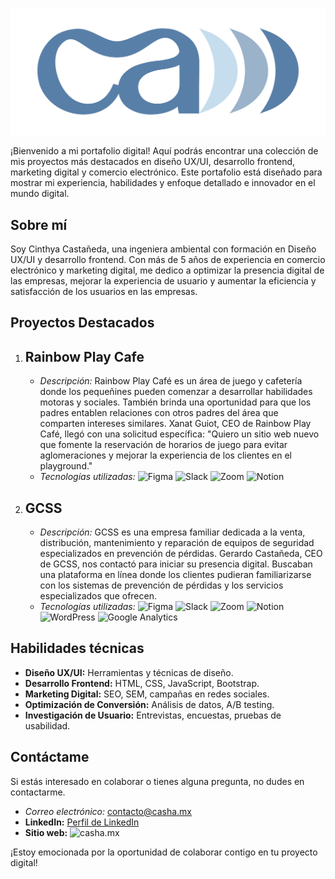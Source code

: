 ![Logo casha](images/brand/monograma.png)

¡Bienvenido a mi portafolio digital! Aquí podrás encontrar una colección de mis proyectos más destacados en diseño UX/UI,
desarrollo frontend, marketing digital y comercio electrónico. Este portafolio está diseñado para mostrar mi experiencia, 
habilidades y enfoque detallado e innovador en el mundo digital.

## Sobre mí

Soy Cinthya Castañeda, una ingeniera ambiental con formación en Diseño UX/UI y desarrollo frontend. 
Con más de 5 años de experiencia en comercio electrónico y marketing digital, me dedico a optimizar la presencia digital de las empresas, 
mejorar la experiencia de usuario y aumentar la eficiencia y satisfacción de los usuarios en las empresas.

## Proyectos Destacados
1. ## Rainbow Play Cafe
   - *Descripción:*
     Rainbow Play Café es un área de juego y cafetería donde los pequeñines pueden comenzar a desarrollar habilidades motoras y sociales.
     También brinda una oportunidad para que los padres entablen relaciones con otros padres del área que comparten intereses similares.
     Xanat Guiot, CEO de Rainbow Play Café, llegó con una solicitud específica: "Quiero un sitio web nuevo que fomente la reservación de
     horarios de juego para evitar aglomeraciones y mejorar la experiencia de los clientes en el playground."
    - *Tecnologías utilizadas:*
      <img src="https://img.shields.io/badge/Figma-%232E4564" alt="Figma">
      <img src="https://img.shields.io/badge/Slack-%2370A0AF" alt="Slack">
      <img src="https://img.shields.io/badge/Zoom-%2370A0AF" alt="Zoom">
      <img src="https://img.shields.io/badge/Notion-%23706993" alt="Notion">
2. ## GCSS
   - *Descripción:*
     GCSS es una empresa familiar dedicada a la venta, distribución, mantenimiento y reparación de equipos de seguridad especializados en
     prevención de pérdidas. Gerardo Castañeda, CEO de GCSS, nos contactó para iniciar su presencia digital. Buscaban una plataforma en línea
     donde los clientes pudieran familiarizarse con los sistemas de prevención de pérdidas y los servicios especializados que ofrecen.
    - *Tecnologías utilizadas:*
      <img src="https://img.shields.io/badge/Figma-%232E4564" alt="Figma">
      <img src="https://img.shields.io/badge/Slack-%2370A0AF" alt="Slack">
      <img src="https://img.shields.io/badge/Zoom-%2370A0AF" alt="Zoom">
      <img src="https://img.shields.io/badge/Notion-%23706993" alt="Notion">
      <img src="https://img.shields.io/badge/WordPress-%23A0C1B9" alt="WordPress">
      <img src="https://img.shields.io/badge/Google%20Analytics-%23EBBAB9" alt="Google Analytics">

## Habilidades técnicas
- **Diseño UX/UI:** Herramientas y técnicas de diseño.
- **Desarrollo Frontend:** HTML, CSS, JavaScript, Bootstrap.
- **Marketing Digital:** SEO, SEM, campañas en redes sociales.
- **Optimización de Conversión:** Análisis de datos, A/B testing.
- **Investigación de Usuario:** Entrevistas, encuestas, pruebas de usabilidad.

## Contáctame
Si estás interesado en colaborar o tienes alguna pregunta, no dudes en contactarme.
- *Correo electrónico:* [contacto@casha.mx](mailto:contacto@casha.mx)
- **LinkedIn:** [Perfil de LinkedIn](https://www.linkedin.com/in/cinthyacastaneda/)
- **Sitio web:** ![casha.mx](https://portfolio-casha.netlify.app)

¡Estoy emocionada por la oportunidad de colaborar contigo en tu proyecto digital!


